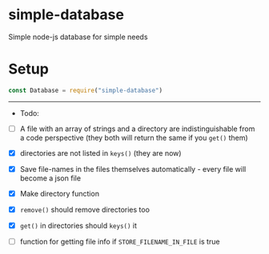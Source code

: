 # simple-database
Simple node-js database for simple needs

# Setup
```js
const Database = require("simple-database")

```

***


 * Todo: 
 - [ ] A file with an array of strings and a directory are indistinguishable from a code perspective (they both will return the same if you `get()` them)
 - [x] directories are not listed in `keys()` (they are now)
 - [x] Save file-names in the files themselves automatically - every file will become a json file
 - [x] Make directory function 
 - [x] `remove()` should remove directories too
 - [x] `get()` in directories should `keys()` it
 - [ ] function for getting file info if `STORE_FILENAME_IN_FILE` is true
 
